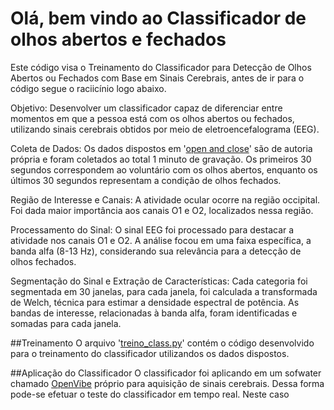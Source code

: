 # Olá, bem vindo ao Classificador de olhos abertos e fechados
Este código visa o Treinamento do Classificador para Detecção de Olhos Abertos ou Fechados com Base em Sinais Cerebrais, antes de ir para o código segue o raciicínio logo abaixo.

Objetivo: Desenvolver um classificador capaz de diferenciar entre momentos em que a pessoa está com os olhos abertos ou fechados, utilizando sinais cerebrais obtidos por meio de eletroencefalograma (EEG).

Coleta de Dados: Os dados dispostos em '[open and close](https://github.com/alexbatista18/Classificador-de-olhos/blob/main/open%20and%20close)' são de autoria própria e foram coletados ao total 1 minuto de gravação. Os primeiros 30 segundos correspondem ao voluntário com os olhos abertos, enquanto os últimos 30 segundos representam a condição de olhos fechados.

Região de Interesse e Canais: A atividade ocular ocorre na região occipital. Foi dada maior importância aos canais O1 e O2, localizados nessa região.

Processamento do Sinal: O sinal EEG foi processado para destacar a atividade nos canais O1 e O2. A análise focou em uma faixa específica, a banda alfa (8-13 Hz), considerando sua relevância para a detecção de olhos fechados.

Segmentação do Sinal e Extração de Características: Cada categoria foi segmentada em 30 janelas, para cada janela, foi calculada a transformada de Welch, técnica para estimar a densidade espectral de potência. As bandas de interesse, relacionadas à banda alfa, foram identificadas e somadas para cada janela.

##Treinamento
O arquivo '[treino_class.py](https://github.com/alexbatista18/Classificador-de-olhos/blob/main/treino_class.py)' contém o código desenvolvido para o treinamento do classificador utilizandos os dados dispostos.

##Aplicação do Classificador
O classificador foi aplicando em um sofwater chamado [OpenVibe](http://openvibe.inria.fr/) próprio para aquisição de sinais cerebrais. Dessa forma pode-se efetuar o teste do classificador em tempo real. Neste caso 
